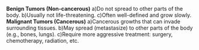 **Benign Tumors (Non-cancerous)**
a)Do not spread to other parts of the body.
b)Usually not life-threatening.
c)Often well-defined and grow slowly.
**Malignant Tumors (Cancerous)**
a)Cancerous growths that can invade surrounding tissues.
b)May spread (metastasize) to other parts of the body (e.g., bones, lungs).
c)Require more aggressive treatment: surgery, chemotherapy, radiation, etc.

